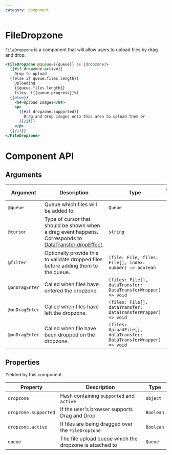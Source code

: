 ```yaml
---
category: component
---
```


# FileDropzone

`FileDropzone` is a component that will allow users to upload files by
drag and drop.

```hbs
<FileDropzone @queue={{queue}} as |dropzone|>
  {{#if dropzone.active}}
    Drop to upload
  {{else if queue.files.length}}
    Uploading
    {{queue.files.length}}
    files. ({{queue.progress}}%)
  {{else}}
    <h4>Upload Images</h4>
    <p>
      {{#if dropzone.supported}}
        Drag and drop images onto this area to upload them or
      {{/if}}
    </p>
  {{/if}}
</FileDropzone>
```

# Component API

## Arguments

| Argument             | Description                                             | Type      | Default value |
| -------------------- | ------------------------------------------------------- | --------- | ------------- |
| `@queue`      | Queue which files will be added to. | `Queue`  |    |
| `@cursor`      | Type of cursor that should be shown when a drag event happens. Corresponds to [DataTransfer.dropEffect](https://developer.mozilla.org/en-US/docs/Web/API/DataTransfer/dropEffect). | `string`  | `'copy'`    |
| `@filter`      | Optionally provide this to validate dropped files before adding them to the queue. | `(file: File, files: File[], index: number) => boolean`  |   |
| `@onDragEnter`      | Called when files have entered the dropzone. | `(files: File[], dataTransfer: DataTransferWrapper) => void`  |   |
| `@onDragEnter`      | Called when files have left the dropzone. | `(files: File[], dataTransfer: DataTransferWrapper) => void`  |   |
| `@onDragEnter`      | Called when file have been dropped on the dropzone. | `(files: UploadFile[], dataTransfer: DataTransferWrapper) => void`  |   |

## Properties

Yielded by this component.

| Property             | Description                                             | Type      |
| -------------------- | ------------------------------------------------------- | --------- |
| `dropzone`           | Hash containing `supported` and `active`                |  `Object` |
| `dropzone.supported` | If the user's browser supports Drag and Drop            | `Boolean` |
| `dropzone.active`    | If files are being dragged over the `FileDropzone`      | `Boolean` |
| `queue`              | The file upload queue which the dropzone is attached to | `Queue`   |
